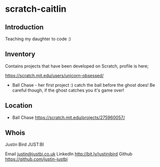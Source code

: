 # scratch-caitlin

## Introduction

Teaching my daughter to code :)

## Inventory	

Contains projects that have been developed on Scratch, profile is here;

https://scratch.mit.edu/users/unicorn-obsessed/

* Ball Chase - her first project :) catch the ball before the ghost does! Be careful though, if the ghost catches you it's game over!

## Location

* Ball Chase https://scratch.mit.edu/projects/275960057/

## Whois
Justin Bird
JUST:BI

Email 		justin@justbi.co.uk
LinkedIn 	http://bit.ly/justinjbird
Github		https://github.com/justin-justbi
